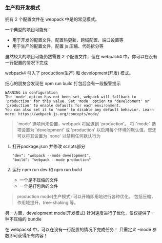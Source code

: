 ### 生产和开发模式

拥有 2 个配置文件在 webpack 中是的常见模式。

一个典型的项目可能有：

- 用于开发的配置文件，配置热更新、跨域配置、端口设置等
- 用于生产的配置文件，配置 js 压缩、代码拆分等

虽然较大的项目可能仍然需要 2 个配置文件，但在 webpack4 中，你可以在没有一行配置的情况下完成

webpack4 引入了  production(生产)  和  development(开发)  模式。

细心的朋友会发现在 npm run build 打包后会有一段报警提示

```
WARNING in configuration
The 'mode' option has not been set, webpack will fallback to 'production' for this value. Set 'mode' option to 'development' or 'production' to enable defaults for each environment.
You can also set it to 'none' to disable any default behavior. Learn more: https://webpack.js.org/concepts/mode/
```

> 'mode' 选项尚未设置，webpack 将回退到 'production'。 将 “mode” 选项设置为 'development' 或 'production' 以启用每个环境的默认值。您还可以将其设置为 'none' 以禁用任何默认行为

1. 打开package.json 并修改 scripts部分
    ```
    "dev": "webpack --mode development",
    "build": "webpack --mode production"
    ```

2. 运行 npm run dev 和 npm run build
    - 一个是不压缩的文件
    - 一个是打包后的文件

> production mode(生产模式)  可以开箱即用地进行各种优化。 包括压缩，作用域提升，tree-shaking 等。

另一方面，development mode(开发模式) 针对速度进行了优化，仅仅提供了一种不压缩的 bundle

在 webpack4 中，可以在没有一行配置的情况下完成任务！ 只需定义 –mode 参数即可获得所有内容！

